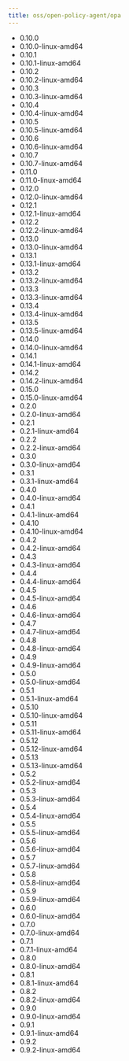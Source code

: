 ```yaml
---
title: oss/open-policy-agent/opa
---
```

- 0.10.0
- 0.10.0-linux-amd64
- 0.10.1
- 0.10.1-linux-amd64
- 0.10.2
- 0.10.2-linux-amd64
- 0.10.3
- 0.10.3-linux-amd64
- 0.10.4
- 0.10.4-linux-amd64
- 0.10.5
- 0.10.5-linux-amd64
- 0.10.6
- 0.10.6-linux-amd64
- 0.10.7
- 0.10.7-linux-amd64
- 0.11.0
- 0.11.0-linux-amd64
- 0.12.0
- 0.12.0-linux-amd64
- 0.12.1
- 0.12.1-linux-amd64
- 0.12.2
- 0.12.2-linux-amd64
- 0.13.0
- 0.13.0-linux-amd64
- 0.13.1
- 0.13.1-linux-amd64
- 0.13.2
- 0.13.2-linux-amd64
- 0.13.3
- 0.13.3-linux-amd64
- 0.13.4
- 0.13.4-linux-amd64
- 0.13.5
- 0.13.5-linux-amd64
- 0.14.0
- 0.14.0-linux-amd64
- 0.14.1
- 0.14.1-linux-amd64
- 0.14.2
- 0.14.2-linux-amd64
- 0.15.0
- 0.15.0-linux-amd64
- 0.2.0
- 0.2.0-linux-amd64
- 0.2.1
- 0.2.1-linux-amd64
- 0.2.2
- 0.2.2-linux-amd64
- 0.3.0
- 0.3.0-linux-amd64
- 0.3.1
- 0.3.1-linux-amd64
- 0.4.0
- 0.4.0-linux-amd64
- 0.4.1
- 0.4.1-linux-amd64
- 0.4.10
- 0.4.10-linux-amd64
- 0.4.2
- 0.4.2-linux-amd64
- 0.4.3
- 0.4.3-linux-amd64
- 0.4.4
- 0.4.4-linux-amd64
- 0.4.5
- 0.4.5-linux-amd64
- 0.4.6
- 0.4.6-linux-amd64
- 0.4.7
- 0.4.7-linux-amd64
- 0.4.8
- 0.4.8-linux-amd64
- 0.4.9
- 0.4.9-linux-amd64
- 0.5.0
- 0.5.0-linux-amd64
- 0.5.1
- 0.5.1-linux-amd64
- 0.5.10
- 0.5.10-linux-amd64
- 0.5.11
- 0.5.11-linux-amd64
- 0.5.12
- 0.5.12-linux-amd64
- 0.5.13
- 0.5.13-linux-amd64
- 0.5.2
- 0.5.2-linux-amd64
- 0.5.3
- 0.5.3-linux-amd64
- 0.5.4
- 0.5.4-linux-amd64
- 0.5.5
- 0.5.5-linux-amd64
- 0.5.6
- 0.5.6-linux-amd64
- 0.5.7
- 0.5.7-linux-amd64
- 0.5.8
- 0.5.8-linux-amd64
- 0.5.9
- 0.5.9-linux-amd64
- 0.6.0
- 0.6.0-linux-amd64
- 0.7.0
- 0.7.0-linux-amd64
- 0.7.1
- 0.7.1-linux-amd64
- 0.8.0
- 0.8.0-linux-amd64
- 0.8.1
- 0.8.1-linux-amd64
- 0.8.2
- 0.8.2-linux-amd64
- 0.9.0
- 0.9.0-linux-amd64
- 0.9.1
- 0.9.1-linux-amd64
- 0.9.2
- 0.9.2-linux-amd64
